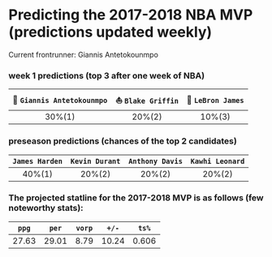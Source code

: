 # Predicting the 2017-2018 NBA MVP (predictions updated weekly)
Current frontrunner: Giannis Antetokounmpo

### week 1 predictions (top 3 after one week of NBA)

| :goat: `Giannis Antetokounmpo` | :boat: `Blake Griffin` | :crown: `LeBron James` |
|:---:|:---:|:---:|
| 30%(1) | 20%(2) | 10%(3) |

### preseason predictions (chances of the top 2 candidates)

| `James Harden` | `Kevin Durant` | `Anthony Davis` | `Kawhi Leonard` |
|:---:|:---:|:---:|:---:|
| 40%(1) | 20%(2) | 20%(2) | 20%(2) |

### The projected statline for the 2017-2018 MVP is as follows (few noteworthy stats):

| `ppg` | `per` | `vorp` | `+/-` | `ts%` |
|:---:|:---:|:---:|:---:|:---:|
| 27.63 | 29.01 | 8.79 | 10.24 | 0.606 |